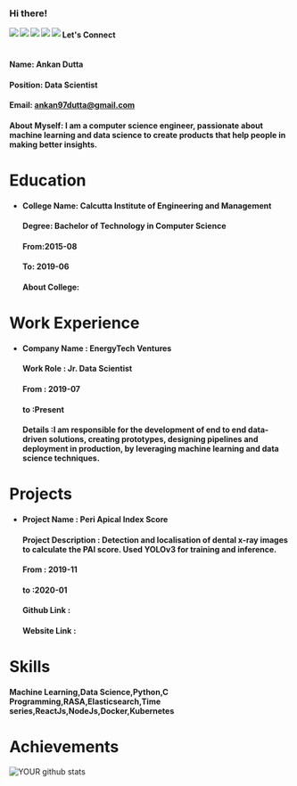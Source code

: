 ### Hi there!


<a href=https://www.facebook.com/ankan.duttaa> <img align="left" src="https://img.icons8.com/color/48/000000/facebook-new.png"></img></a>


<a href=http://linkedin.com/in/ankan-dutta > <img align="left" src="https://img.icons8.com/color/48/000000/linkedin.png"></img></a>


<a href=https://twitter.com/AnkanDutta5 > <img align="left" src="https://img.icons8.com/color/48/000000/twitter.png"></img></a>


<a href=https://www.instagram.com/ankanduttaa > <img align="left" src="https://img.icons8.com/color/48/000000/instagram-new.png"></img></a>


<a href=https://medium.com/@ankandutta > <img align="left" src="https://img.icons8.com/color/48/000000/medium-monogram.png"></img></a>


#### Let's Connect<br>

#### <br>Name: Ankan Dutta

#### Position: Data Scientist

#### Email: ankan97dutta@gmail.com

#### <h4>About Myself: I am a computer science engineer, passionate about machine learning and data science to create products that help people in making better insights.</h4>

# Education


 - <h4>College Name: Calcutta Institute of Engineering and Management</h4>
    
    <h4>Degree: Bachelor of Technology in Computer Science</h4>
    
    <h4>From:2015-08</h4>
    
    <h4>To: 2019-06</h4>
    
    <h4>About College: </h4>

# Work Experience

<ul>
<li><h4> Company Name : EnergyTech Ventures </h4> 
  <h4> Work Role : Jr. Data Scientist</h4> 
  <h4> From : 2019-07 </h4> 
  <h4> to :Present </h4> 
  <h4> Details :I am responsible for the development of end to end data-driven solutions, creating prototypes, designing pipelines and deployment in production, by leveraging machine learning and data science techniques. </h4> 
</li></ul>

# Projects

<ul>
<li> <h4>Project Name : Peri Apical Index Score</h4> 
<h4> Project Description : Detection and localisation of dental x-ray images to calculate the PAI score. Used YOLOv3 for training and inference.</h4> 
<h4>  From : 2019-11</h4> 
 <h4>  to :2020-01</h4> 
<h4>  Github Link :</h4> 
<h4>  Website Link :</h4> 
 </li></ul>

# Skills

<h4>Machine Learning,Data Science,Python,C Programming,RASA,Elasticsearch,Time series,ReactJs,NodeJs,Docker,Kubernetes</h4>

# Achievements

<ul></ul>


![YOUR github stats](https://github-readme-stats.vercel.app/api?username=ankan97dutta&show_icons=true&count_private=true)

